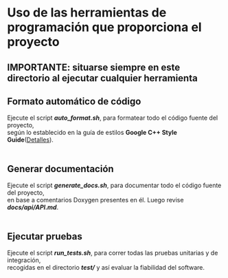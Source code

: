# Uso de las herramientas de programación que proporciona el proyecto

## IMPORTANTE: situarse siempre en este directorio al ejecutar cualquier herramienta

## Formato automático de código

Ejecute el script ***auto_format.sh***, para formatear todo el código fuente del proyecto,<br>
según lo establecido en la guía de estilos **Google C++ Style Guide**([Detalles](https://google.github.io/styleguide/cppguide.html)).<br><br>


## Generar documentación

Ejecute el script ***generate_docs.sh***, para documentar todo el código fuente del proyecto,<br>
en base a comentarios Doxygen presentes en él. Luego revise ***docs/api/API.md***.<br><br>


## Ejecutar pruebas

Ejecute el script ***run_tests.sh***, para correr todas las pruebas unitarias y de integración,<br>
recogidas en el directorio ***test/*** y así evaluar la fiabilidad del software.<br>